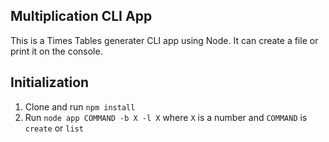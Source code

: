 ## Multiplication CLI App

This is a Times Tables generater CLI app using Node. It can create a file or print it on the console.

## Initialization

1. Clone and run `npm install`
2. Run `node app COMMAND -b X -l X` where `X` is a number and `COMMAND` is `create` or `list`
